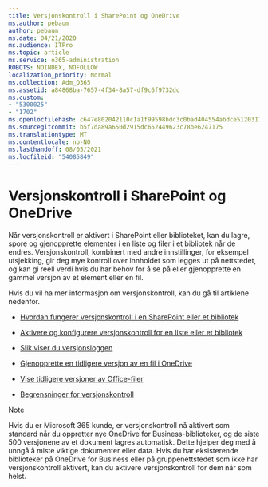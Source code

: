 ```yaml
---
title: Versjonskontroll i SharePoint og OneDrive
ms.author: pebaum
author: pebaum
ms.date: 04/21/2020
ms.audience: ITPro
ms.topic: article
ms.service: o365-administration
ROBOTS: NOINDEX, NOFOLLOW
localization_priority: Normal
ms.collection: Adm_O365
ms.assetid: a84868ba-7657-4f34-8a57-df9c6f9732dc
ms.custom:
- "5300025"
- "1702"
ms.openlocfilehash: c647e802042110c1a1f99598bdc3c0bad404554abdce5120317fdbf00f7dca4d
ms.sourcegitcommit: b5f7da89a650d2915dc652449623c78be6247175
ms.translationtype: MT
ms.contentlocale: nb-NO
ms.lasthandoff: 08/05/2021
ms.locfileid: "54085849"
---
```

# <a name="versioning-in-sharepoint-and-onedrive"></a>Versjonskontroll i SharePoint og OneDrive 


Når versjonskontroll er aktivert i SharePoint eller biblioteket, kan du lagre, spore og gjenopprette elementer i en liste og filer i et bibliotek når de endres. Versjonskontroll, kombinert med andre innstillinger, for eksempel utsjekking, gir deg mye kontroll over innholdet som legges ut på nettstedet, og kan gi reell verdi hvis du har behov for å se på eller gjenopprette en gammel versjon av et element eller en fil.

Hvis du vil ha mer informasjon om versjonskontroll, kan du gå til artiklene nedenfor.

- [Hvordan fungerer versjonskontroll i en SharePoint eller et bibliotek](https://support.office.com/article/how-does-versioning-work-in-a-sharepoint-list-or-library-0f6cd105-974f-44a4-aadb-43ac5bdfd247)

- [Aktivere og konfigurere versjonskontroll for en liste eller et bibliotek](https://support.office.com/article/enable-and-configure-versioning-for-a-list-or-library-1555d642-23ee-446a-990a-bcab618c7a37?ocmsassetID=HA102772148&amp;CTT=3&amp;CorrelationId=52441bb1-a619-4375-89d5-19d28769890f)

- [Slik viser du versjonsloggen](https://support.office.com/article/View-the-version-history-of-an-item-or-file-in-a-list-or-library-53262060-5092-424D-A50B-C798B0EC32B1)

- [Gjenopprette en tidligere versjon av en fil i OneDrive](https://support.office.com/article/restore-a-previous-version-of-a-file-in-onedrive-159cad6d-d76e-4981-88ef-de6e96c93893)

- [Vise tidligere versjoner av Office-filer](https://support.office.com/article/view-previous-versions-of-office-files-5c1e076f-a9c9-41b8-8ace-f77b9642e2c2)

- [Begrensninger for versjonskontroll](https://docs.microsoft.com/office365/servicedescriptions/sharepoint-online-service-description/sharepoint-online-limits)

>[!Note] 
>Hvis du er Microsoft 365 kunde, er versjonskontroll nå aktivert som standard når du oppretter nye OneDrive for Business-biblioteker, og de siste 500 versjonene av et dokument lagres automatisk. Dette hjelper deg med å unngå å miste viktige dokumenter eller data. Hvis du har eksisterende biblioteker på OneDrive for Business eller på gruppenettstedet som ikke har versjonskontroll aktivert, kan du aktivere versjonskontroll for dem når som helst.


